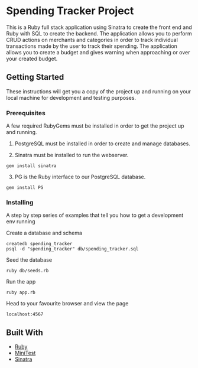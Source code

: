 # Spending Tracker Project

This is a Ruby full stack application using Sinatra to create the front end and Ruby with SQL to create the backend. The application allows you to perform CRUD actions on merchants and categories in order to track individual transactions made by the user to track their spending. The application allows you to create a budget and gives warning when approaching or over your created budget.

## Getting Started

These instructions will get you a copy of the project up and running on your local machine for development and testing purposes.

### Prerequisites

A few required RubyGems must be installed in order to get the project up and running.

1. PostgreSQL must be installed in order to create and manage databases.

2. Sinatra must be installed to run the webserver.

```
gem install sinatra
```

3. PG is the Ruby interface to our PostgreSQL database.

```
gem install PG
```

### Installing

A step by step series of examples that tell you how to get a development env running

Create a database and schema

```
createdb spending_tracker
psql -d "spending_tracker" db/spending_tracker.sql
```

Seed the database

```
ruby db/seeds.rb
```

Run the app

```
ruby app.rb
```

Head to your favourite browser and view the page

```
localhost:4567
```

## Built With

* [Ruby](https://www.ruby-lang.org/en/)
* [MiniTest](http://docs.seattlerb.org/minitest/)
* [Sinatra](http://sinatrarb.com/)
